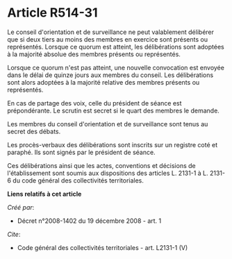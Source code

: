 # Article R514-31

Le conseil d'orientation et de surveillance ne peut valablement délibérer que si deux tiers au moins des membres en exercice
sont présents ou représentés. Lorsque ce quorum est atteint, les délibérations sont adoptées à la majorité absolue des
membres présents ou représentés.

Lorsque ce quorum n'est pas atteint, une nouvelle convocation est envoyée dans le délai de quinze jours aux membres du
conseil. Les délibérations sont alors adoptées à la majorité relative des membres présents ou représentés.

En cas de partage des voix, celle du président de séance est prépondérante. Le scrutin est secret si le quart des membres le
demande.

Les membres du conseil d'orientation et de surveillance sont tenus au secret des débats.

Les procès-verbaux des délibérations sont inscrits sur un registre coté et paraphé. Ils sont signés par le président de
séance.

Ces délibérations ainsi que les actes, conventions et décisions de l'établissement sont soumis aux dispositions des articles
L. 2131-1 à L. 2131-6 du code général des collectivités territoriales.

**Liens relatifs à cet article**

_Créé par_:

  - Décret n°2008-1402 du 19 décembre 2008 - art. 1

_Cite_:

  - Code général des collectivités territoriales - art. L2131-1 (V)
